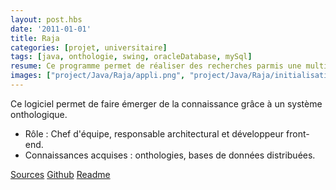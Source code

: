```yaml
---
layout: post.hbs
date: '2011-01-01'
title: Raja
categories: [projet, universitaire]
tags: [java, onthologie, swing, oracleDatabase, mySql]
resume: Ce programme permet de réaliser des recherches parmis une multitude de bases de données.
images: ["project/Java/Raja/appli.png", "project/Java/Raja/initialisationSysteme.png", "project/Java/Raja/selectQuerySysteme.png"]
---
```

Ce logiciel permet de faire émerger de la connaissance grâce à un système onthologique.

* Rôle : Chef d'équipe, responsable architectural et développeur front-end.
* Connaissances acquises : onthologies, bases de données distribuées.

<div class="container-link">
  <a href="/assets/images/project/Java/Raja/raja.tar.gz" target="_blank">Sources</a>
  <a href="https://github.com/manland/raja" target="_blank">Github</a>
  <a href="/assets/images/project/Java/Raja/ALire.pdf" target="_blank">Readme</a>
</div>